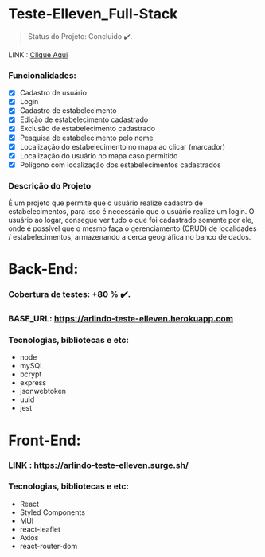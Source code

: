 # Teste-Elleven_Full-Stack

> Status do Projeto: Concluido :heavy_check_mark:.

LINK : [Clique Aqui](https://arlindo-teste-elleven.surge.sh/)

### Funcionalidades:

- [x] Cadastro de usuário
- [x] Login
- [x] Cadastro de estabelecimento
- [x] Edição de estabelecimento cadastrado
- [x] Exclusão de estabelecimento cadastrado
- [x] Pesquisa de estabelecimento pelo nome
- [x] Localização do estabelecimento no mapa ao clicar (marcador)
- [x] Localização do usuário no mapa caso permitido 
- [x] Polígono com localização dos estabelecimentos cadastrados

### Descrição do Projeto
<p>É um projeto que permite que o usuário realize cadastro de estabelecimentos, para isso é necessário que o usuário realize um login. O usuário ao logar, consegue ver tudo o que foi cadastrado somente por ele, onde é possível que o mesmo faça o gerenciamento (CRUD) de localidades / estabelecimentos, armazenando a cerca geográfica no banco de dados.</p>

# Back-End:
### Cobertura de testes: +80 % :heavy_check_mark:.

### BASE_URL: https://arlindo-teste-elleven.herokuapp.com

### Tecnologias, bibliotecas e etc:

- node
- mySQL
- bcrypt
- express
- jsonwebtoken
- uuid
- jest

# Front-End:

### LINK : https://arlindo-teste-elleven.surge.sh/

### Tecnologias, bibliotecas e etc:

- React
- Styled Components
- MUI
- react-leaflet
- Axios
- react-router-dom
